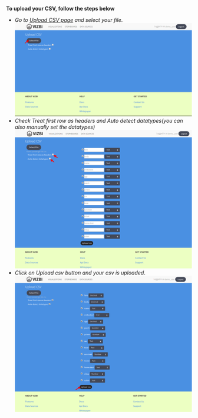 **To upload your CSV, follow the steps below**

- *Go to [Upload CSV page](http://app.vizbi.com/#!/upload-csv) and select your file*.
![Screen1](/upload-csv/screen%201.png)
- *Check Treat first row as headers and Auto detect datatypes(you can also manually set the datatypes)*
![Screen2](/upload-csv/screen%202.png)
- *Click on Upload csv button and your csv is uploaded*.
![Screen3](/upload-csv/screen%203.png)
